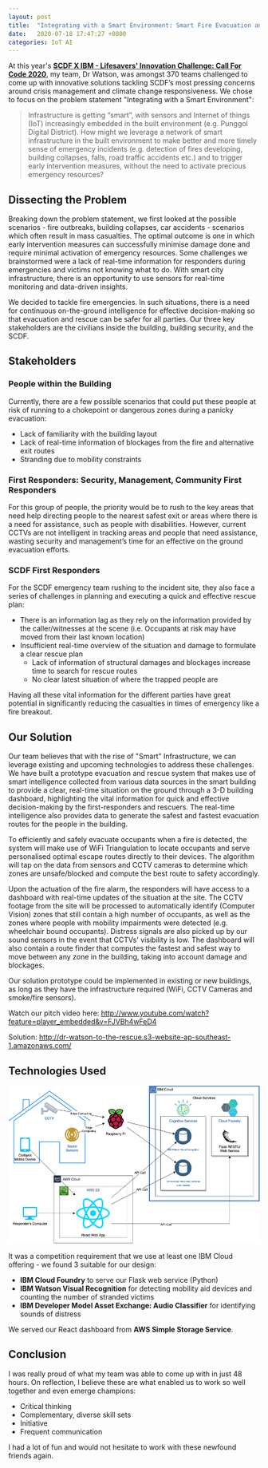 ```yaml
---
layout: post
title:  "Integrating with a Smart Environment: Smart Fire Evacuation and Rescue"
date:   2020-07-18 17:47:27 +0800
categories: IoT AI
---
```

At this year's **[SCDF X IBM - Lifesavers' Innovation Challenge: Call For Code 2020](https://www.scdf.gov.sg/scdf_innovation_challenge/About)**, my team, Dr Watson, was amongst 370 teams challenged to come up with innovative solutions tackling SCDF’s most pressing concerns around crisis management and climate change responsiveness. We chose to focus on the problem statement "Integrating with a Smart Environment":

> Infrastructure is getting “smart”, with sensors and Internet of things (IoT) increasingly embedded in the built environment (e.g. Punggol Digital District). How might we leverage a network of smart infrastructure in the built environment to make better and more timely sense of emergency incidents (e.g. detection of fires developing, building collapses, falls, road traffic accidents etc.) and to trigger early intervention measures, without the need to activate precious emergency resources?

## Dissecting the Problem
Breaking down the problem statement, we first looked at the possible scenarios - fire outbreaks, building collapses, car accidents - scenarios which often result in mass casualties. The optimal outcome is one in which early intervention measures can successfully minimise damage done and require minimal activation of emergency resources. Some challenges we brainstormed were a lack of real-time information for responders during emergencies and victims not knowing what to do.
With smart city infrastructure, there is an opportunity to use sensors for real-time monitoring and data-driven insights.

We decided to tackle fire emergencies. In such situations, there is a need for continuous on-the-ground intelligence for effective decision-making so that evacuation and rescue can be safer for all parties. Our three key stakeholders are the civilians inside the building, building security, and the SCDF.

## Stakeholders
### People within the Building
Currently, there are a few possible scenarios that could put these people at risk of running to a chokepoint or dangerous zones during a panicky evacuation:
- Lack of familiarity with the building layout
- Lack of real-time information of blockages from the fire and alternative exit routes
- Stranding due to mobility constraints

### First Responders: Security, Management, Community First Responders
For this group of people, the priority would be to rush to the key areas that need help directing people to the nearest safest exit or areas where there is a need for assistance, such as people with disabilities. However, current CCTVs are not intelligent in tracking areas and people that need assistance, wasting security and management’s time for an effective on the ground evacuation efforts.

### SCDF First Responders
For the SCDF emergency team rushing to the incident site, they also face a series of challenges in planning and executing a quick and effective rescue plan:
- There is an information lag as they rely on the information provided by the caller/witnesses at the scene (i.e. Occupants at risk may have moved from their last known location)
- Insufficient real-time overview of the situation and damage to formulate a clear rescue plan
  - Lack of information of structural damages and blockages increase time to search for rescue routes
  - No clear latest situation of where the trapped people are

Having all these vital information for the different parties have great potential in significantly reducing the casualties in times of emergency like a fire breakout.

## Our Solution
Our team believes that with the rise of "Smart" Infrastructure, we can leverage existing and upcoming technologies to address these challenges. We have built a prototype evacuation and rescue system that makes use of smart intelligence collected from various data sources in the smart building to provide a clear, real-time situation on the ground through a 3-D building dashboard, highlighting the vital information for quick and effective decision-making by the first-responders and rescuers. The real-time intelligence also provides data to generate the safest and fastest evacuation routes for the people in the building.

To efficiently and safely evacuate occupants when a fire is detected, the system will make use of WiFi Triangulation to locate occupants and serve personalised optimal escape routes directly to their devices. The algorithm will tap on the data from sensors and CCTV cameras to determine which zones are unsafe/blocked and compute the best route to safety accordingly.

Upon the actuation of the fire alarm, the responders will have access to a dashboard with real-time updates of the situation at the site. The CCTV footage from the site will be processed to automatically identify (Computer Vision) zones that still contain a high number of occupants, as well as the zones where people with mobility impairments were detected (e.g. wheelchair bound occupants). Distress signals are also picked up by our sound sensors in the event that CCTVs' visibility is low. The dashboard will also contain a route finder that computes the fastest and safest way to move between any zone in the building, taking into account damage and blockages.

Our solution prototype could be implemented in existing or new buildings, as long as they have the infrastructure required (WiFi, CCTV Cameras and smoke/fire sensors).

Watch our pitch video here: http://www.youtube.com/watch?feature=player_embedded&v=FJVBh4wFeD4

Solution: http://dr-watson-to-the-rescue.s3-website-ap-southeast-1.amazonaws.com/

## Technologies Used
![](assets/scdf_img/c4c-arch.png)

It was a competition requirement that we use at least one IBM Cloud offering - we found 3 suitable for our design:
- **IBM Cloud Foundry** to serve our Flask web service (Python)
- **IBM Watson Visual Recognition** for detecting mobility aid devices and counting the number of stranded victims
- **IBM Developer Model Asset Exchange: Audio Classifier** for identifying sounds of distress

We served our React dashboard from **AWS Simple Storage Service**.

## Conclusion
I was really proud of what my team was able to come up with in just 48 hours. On reflection, I believe these are what enabled us to work so well together and even emerge champions:
- Critical thinking
- Complementary, diverse skill sets
- Initiative
- Frequent communication

I had a lot of fun and would not hesitate to work with these newfound friends again.